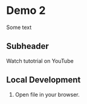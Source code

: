 # Demo 2

Some text

## Subheader

Watch tutotrial on YouTube

## Local Development 

1. Open file in your browser.


